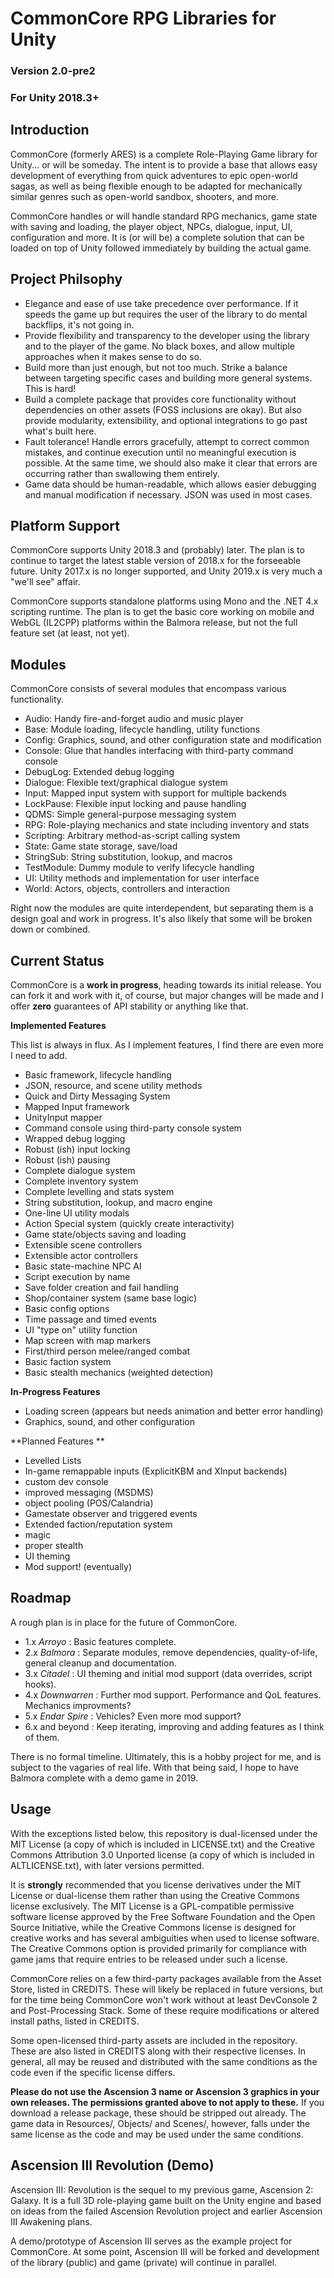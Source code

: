 # CommonCore RPG Libraries for Unity
### Version 2.0-pre2
### For Unity 2018.3+

## Introduction

CommonCore (formerly ARES) is a complete Role-Playing Game library for Unity... or will be someday. The intent is to provide a base that allows easy development of everything from quick adventures to epic open-world sagas, as well as being flexible enough to be adapted for mechanically similar genres such as open-world sandbox, shooters, and more.

CommonCore handles or will handle standard RPG mechanics, game state with saving and loading, the player object, NPCs, dialogue, input, UI, configuration and more. It is (or will be) a complete solution that can be loaded on top of Unity followed immediately by building the actual game.

## Project Philsophy


* Elegance and ease of use take precedence over performance. If it speeds the game up but requires the user of the library to do mental backflips, it's not going in.
* Provide flexibility and transparency to the developer using the library and to the player of the game. No black boxes, and allow multiple approaches when it makes sense to do so.
* Build more than just enough, but not too much. Strike a balance between targeting specific cases and building more general systems. This is hard!
* Build a complete package that provides core functionality without dependencies on other assets (FOSS inclusions are okay). But also provide modularity, extensibility, and optional integrations to go past what's built here.
* Fault tolerance! Handle errors gracefully, attempt to correct common mistakes, and continue execution until no meaningful execution is possible. At the same time, we should also make it clear that errors are occurring rather than swallowing them entirely.
* Game data should be human-readable, which allows easier debugging and manual modification if necessary. JSON was used in most cases.

## Platform Support

CommonCore supports Unity 2018.3 and (probably) later. The plan is to continue to target the latest stable version of 2018.x for the forseeable future. Unity 2017.x is no longer supported, and Unity 2019.x is very much a "we'll see" affair.

CommonCore supports standalone platforms using Mono and the .NET 4.x scripting runtime. The plan is to get the basic core working on mobile and WebGL (IL2CPP) platforms within the Balmora release, but not the full feature set (at least, not yet).

## Modules

CommonCore consists of several modules that encompass various functionality.

* Audio: Handy fire-and-forget audio and music player
* Base: Module loading, lifecycle handling, utility functions
* Config: Graphics, sound, and other configuration state and modification
* Console: Glue that handles interfacing with third-party command console
* DebugLog: Extended debug logging
* Dialogue: Flexible text/graphical dialogue system
* Input: Mapped input system with support for multiple backends
* LockPause: Flexible input locking and pause handling
* QDMS: Simple general-purpose messaging system
* RPG: Role-playing mechanics and state including inventory and stats
* Scripting: Arbitrary method-as-script calling system
* State: Game state storage, save/load
* StringSub: String substitution, lookup, and macros
* TestModule: Dummy module to verify lifecycle handling
* UI: Utility methods and implementation for user interface
* World: Actors, objects, controllers and interaction

Right now the modules are quite interdependent, but separating them is a design goal and work in progress. It's also likely that some will be broken down or combined.

## Current Status

CommonCore is a **work in progress**, heading towards its initial release. You can fork it and work with it, of course, but major changes will be made and I offer **zero** guarantees of API stability or anything like that.

**Implemented Features**

This list is always in flux. As I implement features, I find there are even more I need to add.

* Basic framework, lifecycle handling
* JSON, resource, and scene utility methods
* Quick and Dirty Messaging System
* Mapped Input framework
* UnityInput mapper
* Command console using third-party console system
* Wrapped debug logging
* Robust (ish) input locking
* Robust (ish) pausing
* Complete dialogue system
* Complete inventory system
* Complete levelling and stats system
* String substitution, lookup, and macro engine
* One-line UI utility modals
* Action Special system (quickly create interactivity)
* Game state/objects saving and loading
* Extensible scene controllers
* Extensible actor controllers
* Basic state-machine NPC AI
* Script execution by name
* Save folder creation and fail handling
* Shop/container system (same base logic)
* Basic config options
* Time passage and timed events
* UI "type on" utility function
* Map screen with map markers
* First/third person melee/ranged combat
* Basic faction system
* Basic stealth mechanics (weighted detection)

**In-Progress Features**

* Loading screen (appears but needs animation and better error handling)
* Graphics, sound, and other configuration

**Planned Features **

* Levelled Lists
* In-game remappable inputs (ExplicitKBM and XInput backends)
* custom dev console
* improved messaging (MSDMS)
* object pooling (POS/Calandria)
* Gamestate observer and triggered events
* Extended faction/reputation system
* magic
* proper stealth
* UI theming 
* Mod support! (eventually)

## Roadmap

A rough plan is in place for the future of CommonCore.

* 1.x _Arroyo_ : Basic features complete.
* 2.x _Balmora_ : Separate modules, remove dependencies, quality-of-life, general cleanup and documentation.
* 3.x _Citadel_ : UI theming and initial mod support (data overrides, script hooks).
* 4.x _Downwarren_ : Further mod support. Performance and QoL features. Mechanics improvments?
* 5.x _Endar Spire_ : Vehicles? Even more mod support?
* 6.x and beyond : Keep iterating, improving and adding features as I think of them.

There is no formal timeline. Ultimately, this is a hobby project for me, and is subject to the vagaries of real life. With that being said, I hope to have Balmora complete with a demo game in 2019.

## Usage

With the exceptions listed below, this repository is dual-licensed under the MIT License (a copy of which is included in LICENSE.txt) and the Creative Commons Attribution 3.0 Unported license (a copy of which is included in ALTLICENSE.txt), with later versions permitted.

It is **strongly** recommended that you license derivatives under the MIT License or dual-license them rather than using the Creative Commons license exclusively. The MIT License is a GPL-compatible permissive software license approved by the Free Software Foundation and the Open Source Initiative, while the Creative Commons license is designed for creative works and has several ambiguities when used to license software. The Creative Commons option is provided primarily for compliance with game jams that require entries to be released under such a license.

CommonCore relies on a few third-party packages available from the Asset Store, listed in CREDITS. These will likely be replaced in future versions, but for the time being CommonCore won't work without at least DevConsole 2 and Post-Processing Stack. Some of these require modifications or altered install paths, listed in CREDITS.

Some open-licensed third-party assets are included in the repository. These are also listed in CREDITS along with their respective licenses. In general, all may be reused and distributed with the same conditions as the code even if the specific license differs.

**Please do not use the Ascension 3 name or Ascension 3 graphics in your own releases. The permissions granted above to not apply to these.** If you download a release package, these should be stripped out already. The game data in Resources/, Objects/ and Scenes/, however, falls under the same license as the code and may be used under the same conditions.

## Ascension III Revolution (Demo)

Ascension III: Revolution is the sequel to my previous game, Ascension 2: Galaxy. It is a full 3D role-playing game built on the Unity engine and based on ideas from the failed Ascension Revolution project and earlier Ascension III Awakening plans. 

A demo/prototype of Ascension III serves as the example project for CommonCore. At some point, Ascension III will be forked and development of the library (public) and game (private) will continue in parallel.

